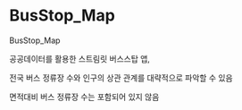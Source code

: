 # BusStop_Map
BusStop_Map

공공데이터를 활용한 스트림릿 버스스탑 앱,

전국 버스 정류장 수와 인구의 상관 관계를 대략적으로 파악할 수 있음

면적대비 버스 정류장 수는 포함되어 있지 않음
